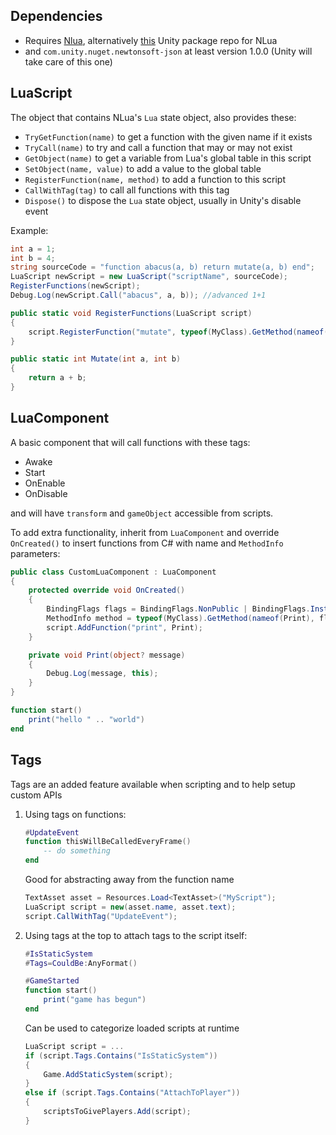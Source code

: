 ## Dependencies
- Requires [Nlua](https://github.com/NLua/Nlua), alternatively [this](https://github.com/popcron-games/com.nlua.nlua) Unity package repo for NLua
- and `com.unity.nuget.newtonsoft-json` at least version 1.0.0 (Unity will take care of this one)

## LuaScript
The object that contains NLua's `Lua` state object, also provides these:
- `TryGetFunction(name)` to get a function with the given name if it exists
- `TryCall(name)` to try and call a function that may or may not exist
- `GetObject(name)` to get a variable from Lua's global table in this script
- `SetObject(name, value)` to add a value to the global table
- `RegisterFunction(name, method)` to add a function to this script
- `CallWithTag(tag)` to call all functions with this tag
- `Dispose()` to dispose the `Lua` state object, usually in Unity's disable event

Example:
```cs
int a = 1;
int b = 4;
string sourceCode = "function abacus(a, b) return mutate(a, b) end";
LuaScript newScript = new LuaScript("scriptName", sourceCode);
RegisterFunctions(newScript);
Debug.Log(newScript.Call("abacus", a, b)); //advanced 1+1

public static void RegisterFunctions(LuaScript script)
{
    script.RegisterFunction("mutate", typeof(MyClass).GetMethod(nameof(Mutate)));
}

public static int Mutate(int a, int b) 
{
    return a + b;
}
```

## LuaComponent
A basic component that will call functions with these tags:
- Awake
- Start
- OnEnable
- OnDisable

and will have `transform` and `gameObject` accessible from scripts.

To add extra functionality, inherit from `LuaComponent` and override `OnCreated()` to insert functions from C# with name and `MethodInfo` parameters:
```cs
public class CustomLuaComponent : LuaComponent
{
    protected override void OnCreated()
    {
        BindingFlags flags = BindingFlags.NonPublic | BindingFlags.Instance;
        MethodInfo method = typeof(MyClass).GetMethod(nameof(Print), flags);
        script.AddFunction("print", Print);
    }

    private void Print(object? message)
    {
        Debug.Log(message, this);
    }
}
```
```lua
function start()
    print("hello " .. "world")
end
```

## Tags
Tags are an added feature available when scripting and to help setup custom APIs
1. Using tags on functions:
    ```lua
    #UpdateEvent
    function thisWillBeCalledEveryFrame()
        -- do something
    end
    ```
    Good for abstracting away from the function name
    ```cs
    TextAsset asset = Resources.Load<TextAsset>("MyScript");
    LuaScript script = new(asset.name, asset.text);
    script.CallWithTag("UpdateEvent");
    ```
2. Using tags at the top to attach tags to the script itself:
    ```lua
    #IsStaticSystem
    #Tags=CouldBe:AnyFormat()

    #GameStarted
    function start()
        print("game has begun")
    end
    ```
    Can be used to categorize loaded scripts at runtime
    ```cs
    LuaScript script = ...
    if (script.Tags.Contains("IsStaticSystem"))
    {
        Game.AddStaticSystem(script);
    }
    else if (script.Tags.Contains("AttachToPlayer"))
    {
        scriptsToGivePlayers.Add(script);
    }
    ```
